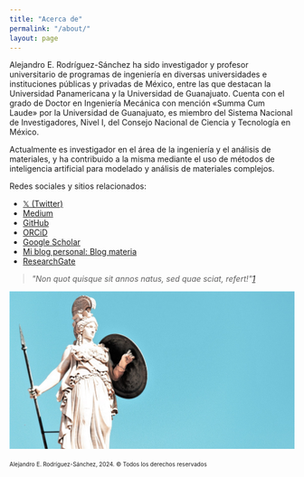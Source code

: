 ```yaml
---
title: "Acerca de"
permalink: "/about/"
layout: page
---
```


Alejandro E. Rodríguez-Sánchez ha sido investigador y profesor universitario de programas de ingeniería en diversas universidades e instituciones públicas y privadas de México, entre las que destacan la Universidad Panamericana y la Universidad de Guanajuato. Cuenta con el grado de Doctor en Ingeniería Mecánica con mención «Summa Cum Laude» por la Universidad de Guanajuato, es miembro del Sistema Nacional de Investigadores, Nivel I, del Consejo Nacional de Ciencia y Tecnología en México. 

Actualmente es investigador en el área de la ingeniería y el análisis de materiales, y ha contribuido a la misma mediante el uso de métodos de inteligencia artificial para modelado y análisis de materiales complejos.

Redes sociales y sitios relacionados:

- [𝕏 (Twitter)](https://twitter.com/_arods)
- [Medium](https://medium.com/@arods)
- [GitHub](https://github.com/aerodriguezsanchez)
- [ORCiD](https://orcid.org/0000-0003-3397-5261)
- [Google Scholar](https://scholar.google.com.mx/citations?user=eo-JXcoAAAAJ&hl=es)
- [Mi blog personal: Blog materia](https://blogmateria.com)
- [ResearchGate](https://www.researchgate.net/profile/Alejandro-Rodriguez-Sanchez-4)


> *"Non quot quisque sit annos natus, sed quae sciat, refert!"[1](http://latindiscussion.com/forum/threads/it-is-not-age-that-matters-but-the-knowledge.31802/)*

![athena](assets/atena.jpg)



 <font size="1">Alejandro E. Rodríguez-Sánchez, 2024. © Todos los derechos reservados </font> 
